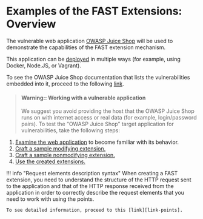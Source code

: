 [link-points]:              ../points/intro.md
[link-mod-extension]:       mod-extension.md
[link-non-mod-extension]:   non-mod-extension.md
[link-app-examination]:     app-examination.md
[link-juice-shop]:          https://www.owasp.org/index.php/OWASP_Juice_Shop_Project
[link-juice-shop-deploy]:   https://github.com/bkimminich/juice-shop#setup
[link-juice-shop-docs]:     https://bkimminich.gitbooks.io/pwning-owasp-juice-shop/content/
[link-using-extension]:     ../using-extension.md


#   Examples of the FAST Extensions: Overview

The vulnerable web application [OWASP Juice Shop][link-juice-shop] will be used to demonstrate the capabilities of the FAST extension mechanism.

This application can be [deployed][link-juice-shop-deploy] in multiple ways (for example, using Docker, Node.JS, or Vagrant).

To see the OWASP Juice Shop documentation that lists the vulnerabilities embedded into it, proceed to the following [link][link-juice-shop-docs].

<!-- -->
>   #### Warning:: Working with a vulnerable application
>  
>   We suggest you avoid providing the host that the OWASP Juice Shop runs on with internet access or real data (for example, login/password pairs).
 To test the “OWASP Juice Shop” target application for vulnerabilities, take the following steps:
1.  [Examine the web application][link-app-examination] to become familiar with its behavior.
2.  [Craft a sample modifying extension.][link-mod-extension]
3.  [Craft a sample nonmodifying extension.][link-non-mod-extension]
4.  [Use the created extensions.][link-using-extension]

!!! info "Request elements description syntax"
    When creating a FAST extension, you need to understand the structure of the HTTP request sent to the application and that of the HTTP response received from the application in order to correctly describe the request elements that you need to work with using the points.
    
    To see detailed information, proceed to this [link][link-points].
